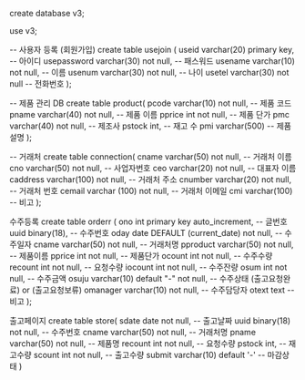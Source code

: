 create database v3;

use v3;



-- 사용자 등록 (회원가입)
create table usejoin ( 
useid varchar(20) primary key, -- 아이디
usepassword varchar(30) not null, -- 패스워드
usename varchar(10) not null, -- 이름
usenum varchar(30) not null, -- 나이
usetel varchar(30) not null -- 전화번호
);

-- 제품 관리 DB
create table product(
pcode varchar(10) not null, -- 제품 코드
pname varchar(40) not null, -- 제품 이름
pprice int not null,        -- 제품 단가
pmc varchar(40) not null,   -- 제조사
pstock int,                 -- 재고 수
pmi varchar(500)   -- 제품 설명
);

-- 거래처
create table connection(
cname varchar(50) not null, -- 거래처 이름
cno varchar(50) not null, -- 사업자번호
ceo varchar(20) not null, -- 대표자 이름
caddress varchar(100) not null, -- 거래처 주소
cnumber varchar(20) not null, -- 거래처 번호
cemail varchar (100) not null, -- 거래처 이메일
cmi varchar(100) -- 비고
);

 수주등록
create table orderr (
ono int primary key auto_increment, -- 글번호
uuid binary(18), -- 수주번호
oday date DEFAULT (current_date) not null, -- 수주일자
cname varchar(50) not null, -- 거래처명
pproduct varchar(50) not null, -- 제품이름
pprice int not null, -- 제품단가
ocount int not null, -- 수주수량
recount int not null, -- 요청수량
iocount int not null, -- 수주잔량
osum int not null, -- 수주금액
osuju varchar(10) default "-" not null, -- 수주상태 (출고요청완료) or (출고요청보류)
omanager varchar(10) not null, -- 수주담당자
otext text -- 비고
);

출고페이지
create table store(
sdate date not null, -- 출고날짜
uuid binary(18) not null, -- 수주번호
cname varchar(50) not null, -- 거래처명
pname varchar(50) not null, -- 제품명
recount int not null, -- 요청수량
pstock int, -- 재고수량
scount int not null, -- 출고수량
submit varchar(10) default '-' -- 마감상태
)


